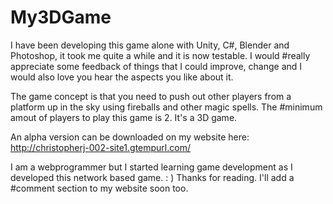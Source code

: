 # My3DGame
 
I have been developing this game alone with Unity, C#, Blender and Photoshop, it took me quite a while and it is now testable. I would #really appreciate some feedback of things that I could improve, change and I would also love you hear the aspects you like about it.

The game concept is that you need to push out other players from a platform up in the sky using fireballs and other magic spells. The #minimum amout of players to play this game is 2. It's a 3D game.

An alpha version can be downloaded on my website here: http://christopherj-002-site1.gtempurl.com/

I am a webprogrammer but I started learning game development as I developed this network based game. : ) Thanks for reading. I'll add a #comment section to my website soon too.
